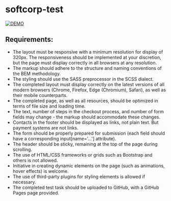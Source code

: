 # softcorp-test

[![DEMO](https://img.shields.io/badge/-DEMO-maroon?style=for-the-badge)](https://bespacefor.github.io/softcorp-test/)

## Requirements:
- The layout must be responsive with a minimum resolution for display of 320px. The responsiveness should be implemented at your discretion, but the page must display correctly in all browsers at any resolution.
- The markup should adhere to the structure and naming conventions of the BEM methodology.
- The styling should use the SASS preprocessor in the SCSS dialect.
- The completed layout must display correctly on the latest versions of all modern browsers (Chrome, Firefox, Edge (Chromium), Safari), as well as their mobile counterparts.
- The completed page, as well as all resources, should be optimized in terms of file size and loading time.
- The text, number of steps in the checkout process, and number of form fields may change - the markup should accommodate these changes.
- Сontacts in the footer should be displayed as links, not plain text. But payment systems are not links.
- The form should be properly prepared for submission (each field should have a corresponding input[name='...'] attribute).
- The header should be sticky, remaining at the top of the page during scrolling.
- The use of HTML/CSS frameworks or grids such as Bootstrap and others is not allowed.
- Initiative in creating dynamic elements on the page (such as animations, hover effects) is welcome.
- The use of third-party plugins for styling elements is allowed if necessary.
- The completed test task should be uploaded to GitHub, with a GitHub Pages page provided.
